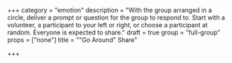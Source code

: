 +++
category = "emotion"
description = "With the group arranged in a circle, deliver a prompt or question for the group to respond to. Start with a volunteer, a participant to your left or right, or choose a participant at random. Everyone is expected to share."
draft = true
group = "full-group"
props = ["none"]
title = "\"Go Around\" Share"

+++
